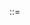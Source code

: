 <META>::=<title>::="This is my second blog post"
<META>::=<date>::="September 2, 2016"
## Bleg

So tell me a little bit about yourself.
